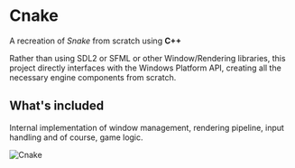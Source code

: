 # Cnake
A recreation of *Snake* from scratch using **C++** 

Rather than using SDL2 or SFML or other Window/Rendering libraries, this project directly interfaces with the Windows Platform API, creating all the necessary engine components from scratch.

## What's included
Internal implementation of window management, rendering pipeline, input handling and of course, game logic.

![Cnake](https://github.com/samithShetty/Cnake/assets/71335825/9dfbb105-4a0a-430c-af3d-ea0acf964951)
